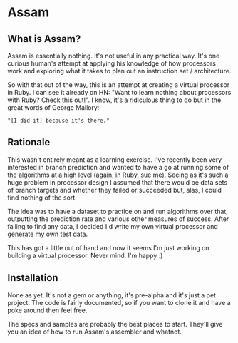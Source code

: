 # Assam

## What is Assam?

Assam is essentially nothing. It's not useful in any practical way. It's one
curious human's attempt at applying his knowledge of how processors work and
exploring what it takes to plan out an instruction set / architecture.

So with that out of the way, this is an attempt at creating a virtual processor
in Ruby. I can see it already on HN: "Want to learn nothing about processors
with Ruby? Check this out!". I know, it's a ridiculous thing to do but in the
great words of George Mallory:

    "[I did it] because it's there."

## Rationale

This wasn't entirely meant as a learning exercise. I've recently been very
interested in branch prediction and wanted to have a go at running some of the
algorithms at a high level (again, in Ruby, sue me). Seeing as it's such a huge
problem in processor design I assumed that there would be data sets of branch
targets and whether they failed or succeeded but, alas, I could find nothing of
the sort.

The idea was to have a dataset to practice on and run algorithms over that,
outputting the prediction rate and various other measures of success. After
failing to find any data, I decided I'd write my own virtual processor and
generate my own test data.

This has got a little out of hand and now it seems I'm just working on building
a virtual processor. Never mind. I'm happy :)

## Installation

None as yet. It's not a gem or anything, it's pre-alpha and it's just a pet
project. The code is fairly documented, so if you want to clone it and have a
poke around then feel free.

The specs and samples are probably the best places to start. They'll give you an
idea of how to run Assam's assembler and whatnot.
